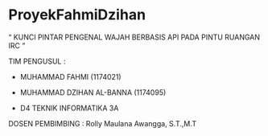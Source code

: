 # ProyekFahmiDzihan

“ KUNCI PINTAR PENGENAL WAJAH BERBASIS API PADA PINTU
RUANGAN IRC ”

TIM PENGUSUL :
- MUHAMMAD FAHMI (1174021)
- MUHAMMAD DZIHAN AL-BANNA (1174095)

- D4 TEKNIK INFORMATIKA 3A

DOSEN PEMBIMBING :
Rolly Maulana Awangga, S.T.,M.T
